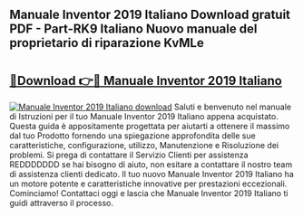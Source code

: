 ## Manuale Inventor 2019 Italiano Download gratuit PDF - Part-RK9 Italiano Nuovo manuale del proprietario di riparazione KvMLe

# <h2><a href="http://df9aozg.blite.top/?on=Manuale+Inventor+2019+Italiano">🔗Download 👉🔴 Manuale Inventor 2019 Italiano</a></h2>

[![Manuale Inventor 2019 Italiano download](https://i.imgur.com/lujVjoI.png)](http://df9aozg.blite.top/?on=Manuale+Inventor+2019+Italiano)
Saluti e benvenuto nel manuale di Istruzioni per il tuo Manuale Inventor 2019 Italiano appena acquistato. Questa guida è appositamente progettata per aiutarti a ottenere il massimo dal tuo Prodotto fornendo una spiegazione approfondita delle sue caratteristiche, configurazione, utilizzo, Manutenzione e Risoluzione dei problemi. Si prega di contattare il Servizio Clienti per assistenza REDDDDDDD se hai bisogno di aiuto, non esitare a contattare il nostro team di assistenza clienti dedicato. Il tuo nuovo Manuale Inventor 2019 Italiano ha un motore potente e caratteristiche innovative per prestazioni eccezionali. Cominciamo! Contattaci oggi e lascia che Manuale Inventor 2019 Italiano ti guidi attraverso il processo.
